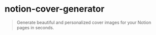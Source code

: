 # notion-cover-generator

> Generate beautiful and personalized cover images for your Notion pages in seconds.
